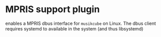 # MPRIS support plugin

enables a MPRIS dbus interface for `musikcube` on Linux. The dbus client requires systemd to available in the system (and thus libsystemd)
